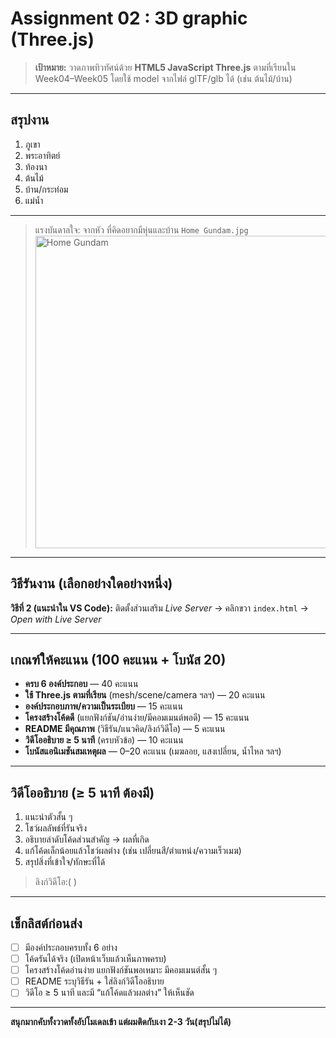# Assignment 02 : 3D graphic (Three.js)

> **เป้าหมาย:** วาดภาพทิวทัศน์ด้วย **HTML5 JavaScript Three.js** ตามที่เรียนใน Week04–Week05 โดยใช้ model จากไฟล์ glTF/glb ได้ (เช่น ต้นไม้/บ้าน)

---

## สรุปงาน
  1) ภูเขา 
  2) พระอาทิตย์ 
  3) ท้องนา 
  4) ต้นไม้ 
  5) บ้าน/กระท่อม 
  6) แม่น้ำ 

  ---

> แรงบันดาลใจ: จากหัว ที่คิดอยากมีหุ่นและบ้าน `Home Gundam.jpg`
> <img src="Home Gundam.jpg" width="500" alt="Home Gundam">

---

## วิธีรันงาน (เลือกอย่างใดอย่างหนึ่ง)
**วิธีที่ 2 (แนะนำใน VS Code):** ติดตั้งส่วนเสริม *Live Server* → คลิกขวา `index.html` → *Open with Live Server*

---

## เกณฑ์ให้คะแนน (100 คะแนน + โบนัส 20)
- **ครบ 6 องค์ประกอบ** — 40 คะแนน  
- **ใช้ Three.js ตามที่เรียน** (mesh/scene/camera ฯลฯ) — 20 คะแนน  
- **องค์ประกอบภาพ/ความเป็นระเบียบ** — 15 คะแนน  
- **โครงสร้างโค้ดดี** (แยกฟังก์ชัน/อ่านง่าย/มีคอมเมนต์พอดี) — 15 คะแนน  
- **README มีคุณภาพ** (วิธีรัน/แนวคิด/ลิงก์วิดีโอ) — 5 คะแนน  
- **วิดีโออธิบาย ≥ 5 นาที** (ครบหัวข้อ) — 10 คะแนน  
- **โบนัสแอนิเมชันสมเหตุผล** — 0–20 คะแนน (เมฆลอย, แสงเปลี่ยน, น้ำไหล ฯลฯ)

---

## วิดีโออธิบาย (≥ 5 นาที ต้องมี)
1) แนะนำตัวสั้น ๆ  
2) โชว์ผลลัพธ์ที่รันจริง  
3) อธิบายลำดับโค้ดส่วนสำคัญ → ผลที่เกิด  
4) แก้โค้ดเล็กน้อยแล้วโชว์ผลต่าง (เช่น เปลี่ยนสี/ตำแหน่ง/ความเร็วเมฆ)  
5) สรุปสิ่งที่เข้าใจ/ทักษะที่ได้

> ลิงก์วิดีโอ:(  )

---

## เช็กลิสต์ก่อนส่ง
- [ ] มีองค์ประกอบครบทั้ง 6 อย่าง  
- [ ] โค้ดรันได้จริง (เปิดหน้าเว็บแล้วเห็นภาพครบ)  
- [ ] โครงสร้างโค้ดอ่านง่าย แยกฟังก์ชันพอเหมาะ มีคอมเมนต์สั้น ๆ  
- [ ] README ระบุวิธีรัน + ใส่ลิงก์วิดีโออธิบาย  
- [ ] วิดีโอ ≥ 5 นาที และมี “แก้โค้ดแล้วผลต่าง” ให้เห็นชัด

---

**สนุกมากคับทั้งวาดทั้งอัปโมเดลเข้า แต่ผมติดกับเงา 2-3 วัน(สรุปไม่ได้)**